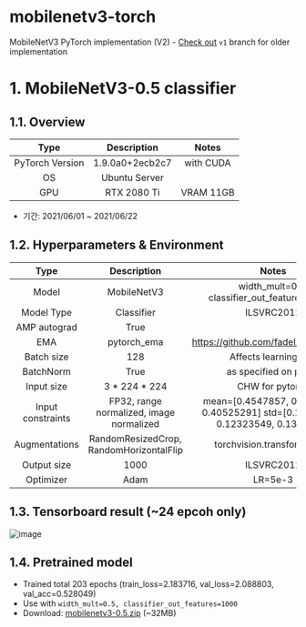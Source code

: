 # mobilenetv3-torch
MobileNetV3 PyTorch implementation (V2) - [Check out](https://github.com/jungin500/mobilenetv3-torch-v2/tree/v1) `v1` branch for older implementation

# 1. MobileNetV3-0.5 classifier
## 1.1. Overview
|       Type      |   Description   |   Notes   |
|:---------------:|:---------------:|:---------:|
| PyTorch Version | 1.9.0a0+2ecb2c7 | with CUDA |
| OS              | Ubuntu Server   |           |
| GPU             | RTX 2080 Ti     | VRAM 11GB |
- 기간: 2021/06/01 ~ 2021/06/22

## 1.2. Hyperparameters & Environment
|        Type       |                Description               |                                      Notes                                      |
|:-----------------:|:----------------------------------------:|:-------------------------------------------------------------------------------:|
| Model             | MobileNetV3                              | width_mult=0.5, classifier_out_features=1000)                                   |
| Model Type        | Classifier                               | ILSVRC2012                                                                      |
| AMP autograd      | True                                     |                                                                                 |
| EMA               | pytorch_ema                              | https://github.com/fadel/pytorch_ema                                            |
| Batch size        | 128                                      | Affects learning rate                                                           |
| BatchNorm         | True                                     | as specified on paper                                                           |
| Input size        | 3 * 224 * 224                            | CHW for pytorch                                                                 |
| Input constraints | FP32, range normalized, image normalized | mean=[0.4547857, 0.4349471, 0.40525291] std=[0.12003352, 0.12323549, 0.1392444] |
| Augmentations     | RandomResizedCrop, RandomHorizontalFlip  | torchvision.transformations                                                     |
| Output size       | 1000                                     | ILSVRC2012                                                                      |
| Optimizer         | Adam                                     | LR=5e-3                                                                         |

## 1.3. Tensorboard result (~24 epcoh only)
![image](https://user-images.githubusercontent.com/5201073/123035256-04d75a00-d426-11eb-8c99-8e5edfa1fc83.png)

## 1.4. Pretrained model
- Trained total 203 epochs (train_loss=2.183716, val_loss=2.088803, val_acc=0.528049)
- Use with `width_mult=0.5, classifier_out_features=1000`
- Download: [mobilenetv3-0.5.zip](https://github.com/jungin500/ipcvl2021-mobilenetv3-torch-v2/releases/download/v1.0-mbv3-0.5/mobilenetv3-0.5.zip) (~32MB)
